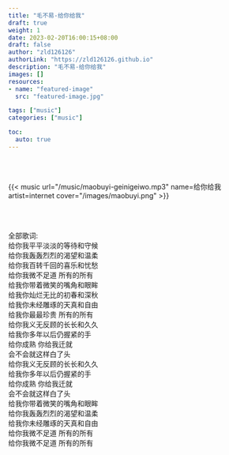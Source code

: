 ```yaml
---
title: "毛不易-给你给我"
draft: true
weight: 1
date: 2023-02-20T16:00:15+08:00
draft: false
author: "zld126126"
authorLink: "https://zld126126.github.io"
description: "毛不易-给你给我"
images: []
resources:
- name: "featured-image"
  src: "featured-image.jpg"

tags: ["music"]
categories: ["music"]

toc:
  auto: true
---
```

<br/>
<br/>

{{< music url="/music/maobuyi-geinigeiwo.mp3" name=给你给我 artist=internet cover="/images/maobuyi.png" >}}

<br/>
<br/>

>
全部歌词:<br/>
给你我平平淡淡的等待和守候<br/>
给你我轰轰烈烈的渴望和温柔<br/>
给你我百转千回的喜乐和忧愁<br/>
给你我微不足道 所有的所有<br/>
给我你带着微笑的嘴角和眼眸<br/>
给我你灿烂无比的初春和深秋<br/>
给我你未经雕琢的天真和自由<br/>
给我你最最珍贵 所有的所有<br/>
给你我义无反顾的长长和久久<br/>
给我你多年以后仍握紧的手<br/>
给你成熟 你给我迁就<br/>
会不会就这样白了头<br/>
给你我义无反顾的长长和久久<br/>
给我你多年以后仍握紧的手<br/>
给你成熟 你给我迁就<br/>
会不会就这样白了头<br/>
给我你带着微笑的嘴角和眼眸<br/>
给你我轰轰烈烈的渴望和温柔<br/>
给我你未经雕琢的天真和自由<br/>
给你我微不足道 所有的所有<br/>
给你我微不足道 所有的所有<br/>


